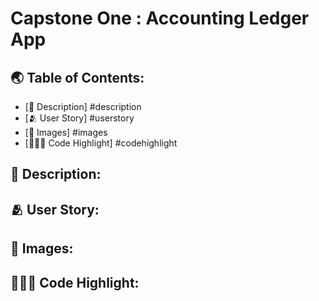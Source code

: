 # Capstone One : Accounting Ledger App


## 🌏 Table of Contents:
- [📜 Description] #description
- [🫂 User Story] #userstory
- [📸 Images] #images
- [👨🏽‍💻 Code Highlight] #codehighlight

## 📜 Description:

## 🫂 User Story:

## 📸 Images: 

## 👨🏽‍💻 Code Highlight:

